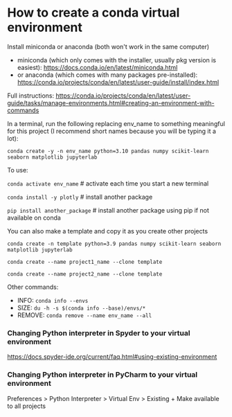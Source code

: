 
# How to create a conda virtual environment

Install miniconda or anaconda (both won't work in the same computer)
- miniconda (which only comes with the installer, usually pkg version is easiest): https://docs.conda.io/en/latest/miniconda.html
- or anaconda (which comes with many packages pre-installed): https://conda.io/projects/conda/en/latest/user-guide/install/index.html

Full instructions: https://conda.io/projects/conda/en/latest/user-guide/tasks/manage-environments.html#creating-an-environment-with-commands 

In a terminal, run the following replacing env_name to something meaningful for this project (I recommend short names because you will be typing it a lot): 

`conda create -y -n env_name python=3.10 pandas numpy scikit-learn seaborn matplotlib jupyterlab`

To use: 

`conda activate env_name` # activate each time you start a new terminal

`conda install -y plotly` # install another package 

`pip install another_package` # install another package using pip if not available on conda

You can also make a template and copy it as you create other projects

`conda create -n template python=3.9 pandas numpy scikit-learn seaborn matplotlib jupyterlab`

`conda create --name project1_name --clone template`

`conda create --name project2_name --clone template`


Other commands:
- INFO: `conda info --envs`
- SIZE: `du -h -s $(conda info --base)/envs/*`
- REMOVE: `conda remove --name env_name --all`

### Changing Python interpreter in Spyder to your virtual environment
https://docs.spyder-ide.org/current/faq.html#using-existing-environment

### Changing Python interpreter in PyCharm to your virtual environment
Preferences > Python Interpreter > Virtual Env > Existing + Make available to all projects
